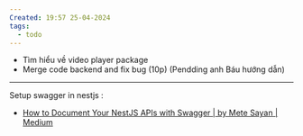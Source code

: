 ```yaml
---
Created: 19:57 25-04-2024
tags:
  - todo
---
```


- Tìm hiểu về video player package
- Merge code backend and fix bug (10p) (Pendding anh Báu hướng dẫn)


--- 
Setup swagger in nestjs : 
- [How to Document Your NestJS APIs with Swagger | by Mete Sayan | Medium](https://medium.com/@metesayan/how-to-document-your-nestjs-apis-with-swagger-42bdefd13698)